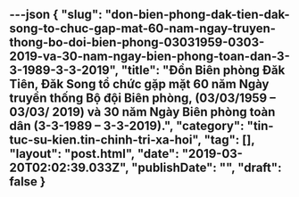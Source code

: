 ---json
{
    "slug": "don-bien-phong-dak-tien-dak-song-to-chuc-gap-mat-60-nam-ngay-truyen-thong-bo-doi-bien-phong-03031959-0303-2019-va-30-nam-ngay-bien-phong-toan-dan-3-3-1989-3-3-2019",
    "title": "Đồn Biên phòng Đăk Tiên, Đăk Song tổ chức gặp mặt  60 năm Ngày truyền thống Bộ đội Biên phòng, (03/03/1959 – 03/03/ 2019) và 30 năm Ngày Biên phòng toàn dân (3-3-1989 – 3-3-2019).",
    "category": "tin-tuc-su-kien.tin-chinh-tri-xa-hoi",
    "tag": [],
    "layout": "post.html",
    "date": "2019-03-20T02:02:39.033Z",
    "publishDate": "",
    "draft": false
}
---
